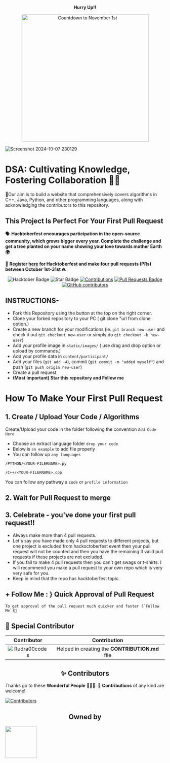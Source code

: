 <p align="center"> <b>Hurry Up!!</b></p>
<p align="center">
  <img src="https://i.countdownmail.com/3nghwl.gif" style="width:401px;" alt="Countdown to November 1st" />
</p>

![Screenshot 2024-10-07 230129](https://github.com/user-attachments/assets/d797279e-e608-4697-ba23-39538d0ebc7d)
# DSA: Cultivating Knowledge, Fostering Collaboration 👩‍💻
📌Our aim is to build a website that comprehensively covers algorithms in C++, Java, Python, and other programming languages, along with acknowledging the contributors to this repository.

## This Project Is Perfect For Your First Pull Request

🗣 **Hacktoberfest encourages participation in the open-source community, which grows bigger every year. Complete the challenge and get a tree planted on your name showing your love towards mother Earth 🌍**

📢 **Register [here](https://hacktoberfest.com/auth/) for Hacktoberfest and make four pull requests (PRs) between October 1st-31st 🔥.**

<div align="center">

<img src="https://img.shields.io/badge/hacktoberfest-2024-blueviolet" alt="Hacktober Badge"/>
 <img src="https://img.shields.io/static/v1?label=%F0%9F%8C%9F&message=If%20Useful&style=style=flat&color=BC4E99" alt="Star Badge"/>
 <a href="https://github.com/yesiamrajeev" ><img src="https://img.shields.io/badge/Contributions-welcome-violet.svg?style=flat&logo=git" alt="Contributions" /></a>
<a href="https://github.com/yesiamrajeev/Hacktoberfest2024/pulls"><img src="https://img.shields.io/github/issues-pr/yesiamrajeev/Hacktoberfest2024" alt="Pull Requests Badge"/></a>
<a href="https://github.com/yesiamrajeev/Hacktoberfest2024/graphs/contributors"><img alt="GitHub contributors" src="https://img.shields.io/github/contributors/yesiamrajeev/Hacktoberfest2024?color=2b9348"></a>

</div>

## INSTRUCTIONS-

- Fork this Repository using the button at the top on the right corner.
- Clone your forked repository to your PC ( git clone "url from clone option.)
- Create a new branch for your modifications (ie. `git branch new-user` and check it out  `git checkout new-user` or simply do `git checkout -b new-user`)
- Add your profile image in `static/images/` ( use drag and drop option or upload by commands.)
- Add your profile data in `content/participant/`
- Add your files (`git add -A`), commit (`git commit -m "added myself"`) and push (`git push origin new-user`)
- Create a pull request
- **(Most Important) Star this repository and Follow me**

# How To Make Your First Pull Request

## 1. Create / Upload Your Code / Algorithms

Create/Upload your code in the folder following the convention `Add Code Here`
- Choose an extract language folder `drop your code`
- Below is `an example` to add file properly
- You can follow up `any languages`

```
/PYTHON/<YOUR-FILERNAME>.py
```
```
/C++/<YOUR-FILERNAME>.cpp
```

You can follow any pathway a `code` or `profile information`

## 2. Wait for Pull Request to merge

## 3. Celebrate - you've done your first pull request!!

- Always make more than 4 pull requests.
- Let's say you have made only 4 pull requests to different projects,
but one project is excluded from hackoctoberfest event then your pull request will not be counted and then you have the remaining 3 valid pull requests if these projects are not excluded.
- If you fail to make 4 pull requests then you can't get swags or t-shirts.
I will recommend you make a pull request to your own repo which is very very safe for you.
- Keep in mind that the repo has hacktoberfest topic.


## + Follow Me : } Quick Approval of Pull Request

```
To get approval of the pull request much quicker and faster (`Follow Me`)🚀
```
## 🤝 Special Contributor
| Contributor | Contribution |
|:-----------:|:------------:|
| ![Rudra00codes](https://github.com/Rudra00codes.png?size=100) | Helped in creating the **CONTRIBUTION.md** file |


<h2 align=center> ✨ Contributors </h2>

Thanks go to these **Wonderful People** 👨🏻‍💻: 🚀 **Contributions** of any kind are welcome! 

[![Contributors](https://contrib.rocks/image?repo=yesiamrajeev/Hacktoberfest2024&cacheBuster=321654)](https://github.com/yesiamrajeev/Hacktoberfest2024/graphs/contributors)

<h2 align=center> Owned by </h2>

<tr><td align="center"><a href="https://github.com/yesiamrajeev"><kbd><img src="https://avatars3.githubusercontent.com/yesiamrajeev?size=100" width="100px;" alt=""/>
</tr>
